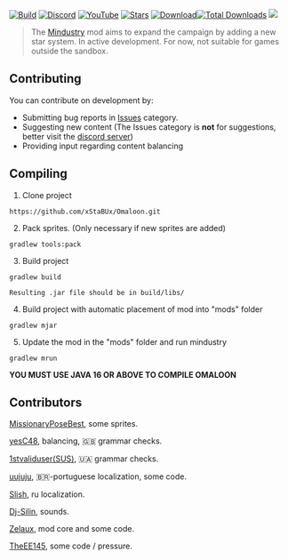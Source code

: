 [![Build](https://img.shields.io/github/actions/workflow/status/xStaBUx/Omaloon/gradle.yml?label=BUILD%20STATE&style=for-the-badge)](https://github.com/xStaBUx/Omaloon/actions)
[![Discord](https://img.shields.io/discord/1011940744774303795.svg?color=7289da&logo=discord&label=Omaloon-Genral&style=for-the-badge)](https://discord.gg/bNMT82Hswb)
[![YouTube](https://img.shields.io/youtube/channel/subscribers/UCKYkjTAwp-ZpKBVDdknSIHw?color=ff5959&label=YouTube&logo=youtube&style=for-the-badge)](https://www.youtube.com/@omaloon)
[![Stars](https://img.shields.io/github/stars/xStaBUx/Omaloon-mod-public?color=7289da&label=⭐️%20Please%20Star%20Omaloon%21&style=for-the-badge)](https://github.com/xStaBUx/Omaloon-mod-public)
[![Download](https://img.shields.io/github/v/release/xStaBUx/Omaloon-mod-public?color=6aa84f&include_prereleases&label=Latest%20version&logo=github&logoColor=white&style=for-the-badge)](https://github.com/xStaBUx/Omaloon-mod-public/releases)[![Total Downloads](https://img.shields.io/github/downloads/xStaBUx/Omaloon-mod-public/total?color=7289da&label&logo=docusign&logoColor=white&style=for-the-badge)](https://github.com/xStaBUx/Omaloon-mod-public/releases)
[![](https://img.shields.io/badge/trello-7B68EE?style=for-the-badge&logo=trello&logoColor=white)](https://trello.com/b/KhLg7TaE/omaloon)

> The [Mindustry](https://github.com/Anuken/Mindustry) mod aims to expand the campaign by adding a new star system.
> In active development. For now, not suitable for games outside the sandbox.

## Contributing

You can contribute on development by:

* Submitting bug reports in [Issues](https://github.com/xStaBUx/Omaloon-mod-public/issues) category.
* Suggesting new content (The Issues category is **not** for suggestions, better visit the [discord server](https://discord.gg/bNMT82Hswb))
* Providing input regarding content balancing

## Compiling

1. Clone project 
```
https://github.com/xStaBUx/Omaloon.git
```

2. Pack sprites. (Only necessary if new sprites are added)
```
gradlew tools:pack
```

3. Build project
```
gradlew build
```
`Resulting .jar file should be in build/libs/`

4. Build project with automatic placement of mod into "mods" folder
```
gradlew mjar
```
5. Update the mod in the "mods" folder and run mindustry
```
gradlew mrun
```

**YOU MUST USE JAVA 16 OR ABOVE TO COMPILE OMALOON**

## Contributors

[MissionaryPoseBest](https://github.com/XJegaQuanty), some sprites.

[yesC48](https://github.com/yesC48), balancing, 🇬🇧 grammar checks.

[1stvaliduser(SUS)](https://github.com/1stvaliduser), 🇺🇦 grammar checks.

[uujuju](https://github.com/uujuju1), 🇧🇷-portuguese localization, some code.

[Slish](https://github.com/Slish562), ru localization.

[Dj-Silin](https://github.com/SilinVeredno), sounds.

[Zelaux](https://github.com/Zelaux), mod core and some code.

[TheEE145](https://github.com/TheEE145), some code / pressure.
